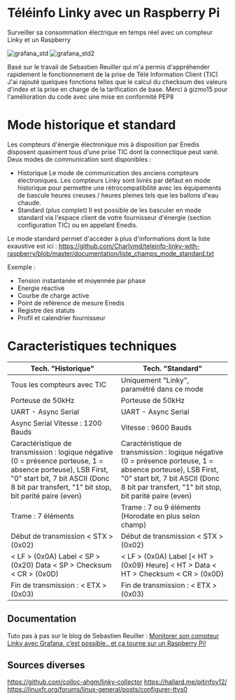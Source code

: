 # Téléinfo Linky avec un Raspberry Pi
Surveiller sa consommation électrique en temps réel avec un compteur Linky et un Raspberry 

![grafana_std](https://github.com/Charlymd/teleinfo-linky-with-raspberry/blob/master/documentation/grafana_linky_standard.png)
![grafana_std2](https://github.com/Charlymd/teleinfo-linky-with-raspberry/blob/master/documentation/grafana%20info%20compteur%20floute.png)

Basé sur le travail de Sebastien Reuiller qui m'a permis d'appréhender rapidement le fonctionnement de la prise de Télé Information Client (TIC)
J'ai rajouté quelques fonctions telles que le calcul du checksum des valeurs d'index et la prise en charge de la tarification de base.
Merci à gizmo15 pour l'amélioration du code avec une mise en conformité PEP8
# Mode historique et standard
Les compteurs d'énergie électronique mis à disposition par Enedis disposent quasiment tous d'une prise TIC dont la connectique peut varié.
Deux modes de communication sont disponibles : 
- Historique 
Le mode de communication des anciens compteurs électroniques.
Les compteurs Linky sont livrés par défaut en mode historique pour permettre une rétrocompatibilité avec les équipements de bascule heures creuses /  heures pleines tels que les ballons d'eau chaude.
- Standard (plus complet)
Il est possible de les basculer en mode standard via l'espace client de votre fournisseur d'énergie (section configuration TIC) ou en appelant Enedis.

Le mode standard permet d'accéder à plus d'informations dont la liste exaustive est ici :
https://github.com/Charlymd/teleinfo-linky-with-raspberry/blob/master/documentation/liste_champs_mode_standard.txt

Exemple :
- Tension instantanée et moyennée par phase
- Energie réactive
- Courbe de charge active
- Point de reférence de mesure Enedis
- Registre des statuts 
- Profil et calendrier fournisseur

# Caracteristiques techniques
|Tech. "Historique"|Tech. "Standard"  |
|--|--|
| Tous les compteurs avec TIC| Uniquement "Linky", paramétré dans ce mode |
|Porteuse de 50kHz|Porteuse de 50kHz|
|UART - Async Serial|UART - Async Serial|
|Async Serial Vitesse : 1200 Bauds|Vitesse : 9600 Bauds|
|Caractéristique de transmission : logique négative (0 = présence porteuse, 1 = absence porteuse), LSB First, "0" start bit, 7 bit ASCII (Donc 8 bit par transfert, "1" bit stop, bit parité paire (even)  |Caractéristique de transmission : logique négative (0 = présence porteuse, 1 = absence porteuse), LSB First, "0" start bit, 7 bit ASCII (Donc 8 bit par transfert, "1" bit stop, bit parité paire (even)|
|Trame : 7 éléments|Trame : 7 ou 9 éléments (Horodate en plus selon champ)|
|Début de transmission < STX > (0x02)|Début de transmission < STX > (0x02)|
|< LF > (0x0A) Label < SP > (0x20) Data < SP > Checksum < CR > (0x0D)|< LF > (0x0A) Label [< HT > (0x09) Heure] < HT > Data < HT > Checksum < CR > (0x0D)|
|Fin de transmission : < ETX > (0x03)|Fin de transmission : < ETX > (0x03)|

## Documentation

Tuto pas à pas sur le blog de Sebastien Reuiller : [Monitorer son compteur Linky avec Grafana, c’est possible.. et ça tourne sur un Raspberry Pi!](https://sebastienreuiller.fr/blog/monitorer-son-compteur-linky-avec-grafana-cest-possible-et-ca-tourne-sur-un-raspberry-pi/)

## Sources diverses
https://github.com/colloc-ahgm/linky-collector
https://hallard.me/pitinfov12/
https://linuxfr.org/forums/linux-general/posts/configurer-ttys0
